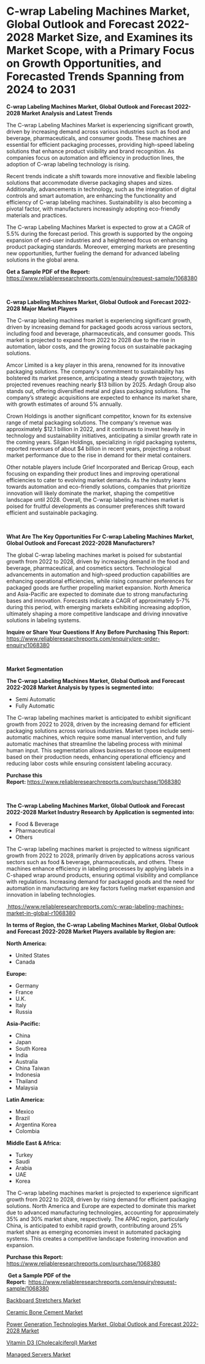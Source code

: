 <p><h1>C-wrap Labeling Machines Market, Global Outlook and Forecast 2022-2028 Market Size, and Examines its Market Scope, with a Primary Focus on Growth Opportunities, and Forecasted Trends Spanning from 2024 to 2031</h1></p><p><strong>C-wrap Labeling Machines Market, Global Outlook and Forecast 2022-2028 Market Analysis and Latest Trends</strong></p>
<p><p>The C-wrap Labeling Machines Market is experiencing significant growth, driven by increasing demand across various industries such as food and beverage, pharmaceuticals, and consumer goods. These machines are essential for efficient packaging processes, providing high-speed labeling solutions that enhance product visibility and brand recognition. As companies focus on automation and efficiency in production lines, the adoption of C-wrap labeling technology is rising.</p><p>Recent trends indicate a shift towards more innovative and flexible labeling solutions that accommodate diverse packaging shapes and sizes. Additionally, advancements in technology, such as the integration of digital controls and smart automation, are enhancing the functionality and efficiency of C-wrap labeling machines. Sustainability is also becoming a pivotal factor, with manufacturers increasingly adopting eco-friendly materials and practices.</p><p>The C-wrap Labeling Machines Market is expected to grow at a CAGR of 5.5% during the forecast period. This growth is supported by the ongoing expansion of end-user industries and a heightened focus on enhancing product packaging standards. Moreover, emerging markets are presenting new opportunities, further fueling the demand for advanced labeling solutions in the global arena.</p></p>
<p><strong>Get a Sample PDF of the Report:&nbsp;</strong> <a href="https://www.reliableresearchreports.com/enquiry/request-sample/1068380">https://www.reliableresearchreports.com/enquiry/request-sample/1068380</a></p>
<p>&nbsp;</p>
<p><strong>C-wrap Labeling Machines Market, Global Outlook and Forecast 2022-2028 Major Market Players</strong></p>
<p><p>The C-wrap labeling machines market is experiencing significant growth, driven by increasing demand for packaged goods across various sectors, including food and beverage, pharmaceuticals, and consumer goods. This market is projected to expand from 2022 to 2028 due to the rise in automation, labor costs, and the growing focus on sustainable packaging solutions.</p><p>Amcor Limited is a key player in this arena, renowned for its innovative packaging solutions. The company's commitment to sustainability has bolstered its market presence, anticipating a steady growth trajectory, with projected revenues reaching nearly $13 billion by 2025. Ardagh Group also stands out, offering diversified metal and glass packaging solutions. The company’s strategic acquisitions are expected to enhance its market share, with growth estimates of around 5% annually.</p><p>Crown Holdings is another significant competitor, known for its extensive range of metal packaging solutions. The company's revenue was approximately $12.1 billion in 2022, and it continues to invest heavily in technology and sustainability initiatives, anticipating a similar growth rate in the coming years. Silgan Holdings, specializing in rigid packaging systems, reported revenues of about $4 billion in recent years, projecting a robust market performance due to the rise in demand for their metal containers.</p><p>Other notable players include Grief Incorporated and Bericap Group, each focusing on expanding their product lines and improving operational efficiencies to cater to evolving market demands. As the industry leans towards automation and eco-friendly solutions, companies that prioritize innovation will likely dominate the market, shaping the competitive landscape until 2028. Overall, the C-wrap labeling machines market is poised for fruitful developments as consumer preferences shift toward efficient and sustainable packaging.</p></p>
<p>&nbsp;</p>
<p><strong>What Are The Key Opportunities For C-wrap Labeling Machines Market, Global Outlook and Forecast 2022-2028 Manufacturers?</strong></p>
<p><p>The global C-wrap labeling machines market is poised for substantial growth from 2022 to 2028, driven by increasing demand in the food and beverage, pharmaceutical, and cosmetics sectors. Technological advancements in automation and high-speed production capabilities are enhancing operational efficiencies, while rising consumer preferences for packaged goods are further propelling market expansion. North America and Asia-Pacific are expected to dominate due to strong manufacturing bases and innovation. Forecasts indicate a CAGR of approximately 5-7% during this period, with emerging markets exhibiting increasing adoption, ultimately shaping a more competitive landscape and driving innovative solutions in labeling systems.</p></p>
<p><strong>Inquire or Share Your Questions If Any Before Purchasing This Report:</strong> <a href="https://www.reliableresearchreports.com/enquiry/pre-order-enquiry/1068380">https://www.reliableresearchreports.com/enquiry/pre-order-enquiry/1068380</a></p>
<p>&nbsp;</p>
<p><strong>Market Segmentation</strong></p>
<p><strong>The C-wrap Labeling Machines Market, Global Outlook and Forecast 2022-2028 Market Analysis by types is segmented into:</strong></p>
<p><ul><li>Semi Automatic</li><li>Fully Automatic</li></ul></p>
<p><p>The C-wrap labeling machines market is anticipated to exhibit significant growth from 2022 to 2028, driven by the increasing demand for efficient packaging solutions across various industries. Market types include semi-automatic machines, which require some manual intervention, and fully automatic machines that streamline the labeling process with minimal human input. This segmentation allows businesses to choose equipment based on their production needs, enhancing operational efficiency and reducing labor costs while ensuring consistent labeling accuracy.</p></p>
<p><strong>Purchase this Report:&nbsp;</strong><a href="https://www.reliableresearchreports.com/purchase/1068380">https://www.reliableresearchreports.com/purchase/1068380</a></p>
<p>&nbsp;</p>
<p><strong>The C-wrap Labeling Machines Market, Global Outlook and Forecast 2022-2028 Market Industry Research by Application is segmented into:</strong></p>
<p><ul><li>Food & Beverage</li><li>Pharmaceutical</li><li>Others</li></ul></p>
<p><p>The C-wrap labeling machines market is projected to witness significant growth from 2022 to 2028, primarily driven by applications across various sectors such as food & beverage, pharmaceuticals, and others. These machines enhance efficiency in labeling processes by applying labels in a C-shaped wrap around products, ensuring optimal visibility and compliance with regulations. Increasing demand for packaged goods and the need for automation in manufacturing are key factors fueling market expansion and innovation in labeling technologies.</p></p>
<p><a href="https://www.reliableresearchreports.com/c-wrap-labeling-machines-market-in-global-r1068380">&nbsp;https://www.reliableresearchreports.com/c-wrap-labeling-machines-market-in-global-r1068380</a></p>
<p><strong>In terms of Region, the C-wrap Labeling Machines Market, Global Outlook and Forecast 2022-2028 Market Players available by Region are:</strong></p>
<p>
    <p> <strong> North America: </strong>
        <ul>
            <li>United States</li>
            <li>Canada</li>
        </ul>
        </p> 
    <p> <strong> Europe: </strong>
        <ul>
            <li>Germany</li>
            <li>France</li>
            <li>U.K.</li>
            <li>Italy</li>
            <li>Russia</li>
        </ul>
        </p> 
    <p> <strong> Asia-Pacific: </strong>
        <ul>
            <li>China</li>
            <li>Japan</li>
            <li>South Korea</li>
            <li>India</li>
            <li>Australia</li>
            <li>China Taiwan</li>
            <li>Indonesia</li>
            <li>Thailand</li>
            <li>Malaysia</li>
        </ul>
        </p> 
    <p> <strong> Latin America: </strong>
        <ul>
            <li>Mexico</li>
            <li>Brazil</li>
            <li>Argentina Korea</li>
            <li>Colombia</li>
        </ul>
        </p> 
    <p> <strong> Middle East & Africa: </strong>
        <ul>
            <li>Turkey</li>
            <li>Saudi</li>
            <li>Arabia</li>
            <li>UAE</li>
            <li>Korea</li>
        </ul>
    </p>
    </p>
<p><p>The C-wrap labeling machines market is projected to experience significant growth from 2022 to 2028, driven by rising demand for efficient packaging solutions. North America and Europe are expected to dominate this market due to advanced manufacturing technologies, accounting for approximately 35% and 30% market share, respectively. The APAC region, particularly China, is anticipated to exhibit rapid growth, contributing around 25% market share as emerging economies invest in automated packaging systems. This creates a competitive landscape fostering innovation and expansion.</p></p>
<p><strong>Purchase this Report: </strong><a href="https://www.reliableresearchreports.com/purchase/1068380">https://www.reliableresearchreports.com/purchase/1068380</a></p>
<p>&nbsp;<strong>Get a Sample PDF of the Report:&nbsp;&nbsp;</strong><a href="https://www.reliableresearchreports.com/enquiry/request-sample/1068380">https://www.reliableresearchreports.com/enquiry/request-sample/1068380</a></p>
<p><strong></strong></p>
<p><p><a href="https://issuu.com/reportprime-2/docs/backboard-stretchers-market-size-20_614f71a4f4140a">Backboard Stretchers Market</a></p><p><a href="https://issuu.com/reportprime-2/docs/ceramic-bone-cement-market-size-203_43fd47b3b48f98">Ceramic Bone Cement Market</a></p><p><a href="https://github.com/elizabethdagraca/Market-Research-Report-List-4/blob/main/power-generation-technologies-market-global-outlook-and-forecast-2022-2028-market.md">Power Generation Technologies Market, Global Outlook and Forecast 2022-2028 Market</a></p><p><a href="https://medium.com/@priscillaalexist47/insights-into-the-vitamin-d3-cholecalciferol-market-size-which-is-expanding-with-a-9-3-2d3f60b817ac">Vitamin D3 (Cholecalciferol) Market</a></p><p><a href="https://www.linkedin.com/pulse/market-trends-global-managed-servers-forecast-analysis-2024-j0qpc?trackingId=SDWSs2KSQx%2BgrYVOx4vRlQ%3D%3D">Managed Servers Market</a></p></p>